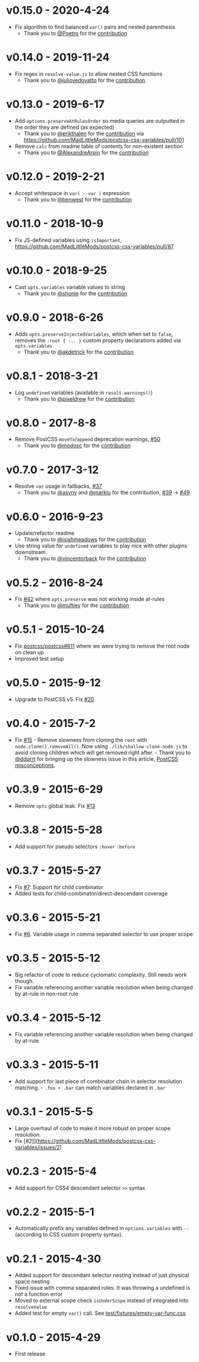 # v0.15.0 - 2020-4-24

- Fix algorithm to find balanced `var()` pairs and nested parenthesis
  - Thank you to [@Poetro](https://github.com/Poetro) for the [contribution](https://github.com/MadLittleMods/postcss-css-variables/pull/112)

# v0.14.0 - 2019-11-24

- Fix regex in `resolve-value.js` to allow nested CSS functions
  - Thank you to [@juliovedovatto](https://github.com/juliovedovatto) for the [contribution](https://github.com/MadLittleMods/postcss-css-variables/pull/97)

# v0.13.0 - 2019-6-17

- Add `options.preserveAtRulesOrder` so media queries are outputted in the order they are defined (as expected)
  - Thank you to [@erikthalen](https://github.com/erikthalen) for the [contribution](https://github.com/MadLittleMods/postcss-css-variables/pull/92) via https://github.com/MadLittleMods/postcss-css-variables/pull/101
- Remove `calc` from readme table of contents for non-existent section
  - Thank you to [@AlexandreArpin](https://github.com/AlexandreArpin) for the [contribution](https://github.com/MadLittleMods/postcss-css-variables/pull/99)

# v0.12.0 - 2019-2-21

- Accept whitespace in `var( --var )` expression
  - Thank you to [@benwest](https://github.com/benwest) for the [contribution](https://github.com/MadLittleMods/postcss-css-variables/pull/93)

# v0.11.0 - 2018-10-9

- Fix JS-defined variables using `isImportant`, https://github.com/MadLittleMods/postcss-css-variables/pull/87

# v0.10.0 - 2018-9-25

- Cast `opts.variables` variable values to string
  - Thank you to [@shonie](https://github.com/shonie) for the [contribution](https://github.com/MadLittleMods/postcss-css-variables/pull/84)

# v0.9.0 - 2018-6-26

- Adds `opts.preserveInjectedVariables`, which when set to `false`, removes the `:root { ... }` custom property declarations added via `opts.variables`
  - Thank you to [@akdetrick](https://github.com/akdetrick) for the [contribution](https://github.com/MadLittleMods/postcss-css-variables/pull/74)

# v0.8.1 - 2018-3-21

- Log `undefined` variables (available in `result.warnings()`)
  - Thank you to [@pixeldrew](https://github.com/pixeldrew) for the [contribution](https://github.com/MadLittleMods/postcss-css-variables/pull/69)

# v0.8.0 - 2017-8-8

- Remove PostCSS `moveTo`/`append` deprecation warnings, [#50](https://github.com/MadLittleMods/postcss-css-variables/issues/50)
  - Thank you to [@modosc](https://github.com/modosc) for the [contribution](https://github.com/MadLittleMods/postcss-css-variables/pull/56)

# v0.7.0 - 2017-3-12

- Resolve `var` usage in fallbacks, [#37](https://github.com/MadLittleMods/postcss-css-variables/issues/37)
  - Thank you to [@asvny](https://github.com/asvny) and [@marklu](https://github.com/marklu) for the contribution, [#39](https://github.com/MadLittleMods/postcss-css-variables/issues/39) -> [#49](https://github.com/MadLittleMods/postcss-css-variables/pull/49)

# v0.6.0 - 2016-9-23

- Update/refactor readme
  - Thank you to [@isiahmeadows](github.com/isiahmeadows) for the [contribution](https://github.com/MadLittleMods/postcss-css-variables/pull/36)
- Use string value for `undefined` variables to play nice with other plugins downstream
  - Thank you to [@vincentorback](github.com/vincentorback) for the [contribution](https://github.com/MadLittleMods/postcss-css-variables/pull/44)

# v0.5.2 - 2016-8-24

- Fix [#42](https://github.com/MadLittleMods/postcss-css-variables/issues/42) where `opts.preserve` was not working inside at-rules
  - Thank you to [@muftiev](github.com/muftiev) for the [contribution](https://github.com/MadLittleMods/postcss-css-variables/pull/43)

# v0.5.1 - 2015-10-24

- Fix [postcss/postcss#611](https://github.com/postcss/postcss/issues/611) where we were trying to remove the root node on clean up
- Improved test setup

# v0.5.0 - 2015-9-12

- Upgrade to PostCSS v5. Fix [#20](https://github.com/MadLittleMods/postcss-css-variables/issues/20)

# v0.4.0 - 2015-7-2

- Fix [#15](https://github.com/MadLittleMods/postcss-css-variables/issues/15) - Remove slowness from cloning the `root` with `node.clone().removeAll()`. Now using `./lib/shallow-clone-node.js` to avoid cloning children which will get removed right after. - Thank you to [@ddprrt](https://github.com/ddprrt) for bringing up the slowness issue in this article, [PostCSS misconceptions](https://medium.com/@ddprrt/postcss-misconceptions-faf5dc5038df).

# v0.3.9 - 2015-6-29

- Remove `opts` global leak. Fix [#13](https://github.com/MadLittleMods/postcss-css-variables/issues/13)

# v0.3.8 - 2015-5-28

- Add support for pseudo selectors `:hover` `:before`

# v0.3.7 - 2015-5-27

- Fix [#7](https://github.com/MadLittleMods/postcss-css-variables/issues/7): Support for child combinator
- Added tests for child-combinator/direct-descendant coverage

# v0.3.6 - 2015-5-21

- Fix [#6](https://github.com/MadLittleMods/postcss-css-variables/issues/6). Variable usage in comma separated selector to use proper scope

# v0.3.5 - 2015-5-12

- Big refactor of code to reduce cyclomatic complexity. Still needs work though.
- Fix variable referencing another variable resolution when being changed by at-rule in non-root rule

# v0.3.4 - 2015-5-12

- Fix variable referencing another variable resolution when being changed by at-rule

# v0.3.3 - 2015-5-11

- Add support for last piece of combinator chain in selector resolution matching. - `.foo + .bar` can match variables declared in `.bar`

# v0.3.1 - 2015-5-5

- Large overhaul of code to make it more robust on proper scope resolution.
- Fix [#2]](https://github.com/MadLittleMods/postcss-css-variables/issues/2)

# v0.2.3 - 2015-5-4

- Add support for CSS4 descendant selector `>>` syntax

# v0.2.2 - 2015-5-1

- Automatically prefix any variables defined in `options.variables` with `--` (according to CSS custom property syntax).

# v0.2.1 - 2015-4-30

- Added support for descendant selector nesting instead of just physical space nesting
- Fixed issue with comma separated rules. It was throwing a undefined is not a function error
- Moved to external scope check `isUnderScope` instead of integrated into `resolveValue`
- Added test for empty `var()` call. See [test/fixtures/empty-var-func.css](https://github.com/MadLittleMods/postcss-css-variables/blob/master/test/fixtures/empty-var-func.css)

# v0.1.0 - 2015-4-29

- First release
